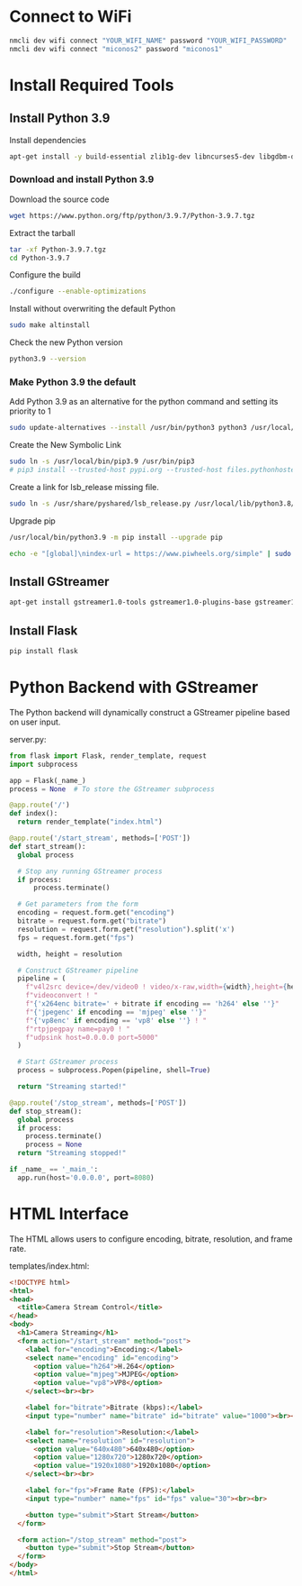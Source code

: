 # Connect to WiFi
```bash
nmcli dev wifi connect "YOUR_WIFI_NAME" password "YOUR_WIFI_PASSWORD"
nmcli dev wifi connect "miconos2" password "miconos1"
```

# Install Required Tools
## Install Python 3.9
Install dependencies
```bash
apt-get install -y build-essential zlib1g-dev libncurses5-dev libgdbm-dev libnss3-dev libssl-dev libreadline-dev libffi-dev
```

### Download and install Python 3.9
Download the source code
```bash
wget https://www.python.org/ftp/python/3.9.7/Python-3.9.7.tgz
```
Extract the tarball
```bash
tar -xf Python-3.9.7.tgz
cd Python-3.9.7
```
Configure the build
```bash
./configure --enable-optimizations
```
Install without overwriting the default Python
```bash
sudo make altinstall
```

Check the new Python version
```bash
python3.9 --version
```

### Make Python 3.9 the default
Add Python 3.9 as an alternative for the python command and setting its priority to 1
```bash
sudo update-alternatives --install /usr/bin/python3 python3 /usr/local/bin/python3.9 1
```

Create the New Symbolic Link
```bash
sudo ln -s /usr/local/bin/pip3.9 /usr/bin/pip3
# pip3 install --trusted-host pypi.org --trusted-host files.pythonhosted.org -U pip setuptools
```

Create a link for lsb_release missing file.
```bash
sudo ln -s /usr/share/pyshared/lsb_release.py /usr/local/lib/python3.8/site-packages/lsb_release.py
```

Upgrade pip
```bash
/usr/local/bin/python3.9 -m pip install --upgrade pip
```

```bash
echo -e "[global]\nindex-url = https://www.piwheels.org/simple" | sudo tee /etc/pip.conf
```

<!-- ```bash
pip install setuptools
pip install --upgrade pip
``` -->

## Install GStreamer
```bash
apt-get install gstreamer1.0-tools gstreamer1.0-plugins-base gstreamer1.0-plugins-good gstreamer1.0-plugins-bad gstreamer1.0-plugins-ugly
```

## Install Flask
```bash
pip install flask
```

# Python Backend with GStreamer
The Python backend will dynamically construct a GStreamer pipeline based on user input.

server.py:
```python
from flask import Flask, render_template, request
import subprocess

app = Flask(_name_)
process = None  # To store the GStreamer subprocess

@app.route('/')
def index():
  return render_template("index.html")

@app.route('/start_stream', methods=['POST'])
def start_stream():
  global process

  # Stop any running GStreamer process
  if process:
      process.terminate()

  # Get parameters from the form
  encoding = request.form.get("encoding")
  bitrate = request.form.get("bitrate")
  resolution = request.form.get("resolution").split('x')
  fps = request.form.get("fps")

  width, height = resolution

  # Construct GStreamer pipeline
  pipeline = (
    f"v4l2src device=/dev/video0 ! video/x-raw,width={width},height={height},framerate={fps}/1 ! "
    f"videoconvert ! "
    f"{'x264enc bitrate=' + bitrate if encoding == 'h264' else ''}"
    f"{'jpegenc' if encoding == 'mjpeg' else ''}"
    f"{'vp8enc' if encoding == 'vp8' else ''} ! "
    f"rtpjpegpay name=pay0 ! "
    f"udpsink host=0.0.0.0 port=5000"
  )

  # Start GStreamer process
  process = subprocess.Popen(pipeline, shell=True)

  return "Streaming started!"

@app.route('/stop_stream', methods=['POST'])
def stop_stream():
  global process
  if process:
    process.terminate()
    process = None
  return "Streaming stopped!"

if _name_ == '_main_':
  app.run(host='0.0.0.0', port=8080)
```

# HTML Interface
The HTML allows users to configure encoding, bitrate, resolution, and frame rate.

templates/index.html:
```html
<!DOCTYPE html>
<html>
<head>
  <title>Camera Stream Control</title>
</head>
<body>
  <h1>Camera Streaming</h1>
  <form action="/start_stream" method="post">
    <label for="encoding">Encoding:</label>
    <select name="encoding" id="encoding">
      <option value="h264">H.264</option>
      <option value="mjpeg">MJPEG</option>
      <option value="vp8">VP8</option>
    </select><br><br>

    <label for="bitrate">Bitrate (kbps):</label>
    <input type="number" name="bitrate" id="bitrate" value="1000"><br><br>

    <label for="resolution">Resolution:</label>
    <select name="resolution" id="resolution">
      <option value="640x480">640x480</option>
      <option value="1280x720">1280x720</option>
      <option value="1920x1080">1920x1080</option>
    </select><br><br>

    <label for="fps">Frame Rate (FPS):</label>
    <input type="number" name="fps" id="fps" value="30"><br><br>

    <button type="submit">Start Stream</button>
  </form>

  <form action="/stop_stream" method="post">
    <button type="submit">Stop Stream</button>
  </form>
</body>
</html>
```